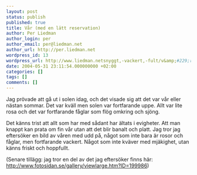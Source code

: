 ```yaml
---
layout: post
status: publish
published: true
title: Vår (med en lätt reservation)
author: Per Liedman
author_login: per
author_email: per@liedman.net
author_url: http://per.liedman.net
wordpress_id: 13
wordpress_url: http://www.liedman.netsnyggt,-vackert,-fult/v&amp;#229;r-med-en-l&amp;#228;tt-reservation/
date: 2004-05-31 23:11:54.000000000 +02:00
categories: []
tags: []
comments: []
---
```

Jag prövade att gå ut i solen idag, och det visade sig att det var vår eller nästan sommar. Det var kväll men solen var fortfarande uppe. Allt var lite rosa och det var fortfarande fåglar som flög omkring och sjöng.

Det känns trist att allt som har med sådant har ältats i evigheter. Att man knappt kan prata om fin vår utan att det blir banalt och platt. Jag tror jag eftersöker en bild av våren med udd på, något som inte bara är rosor och fåglar, men fortfarande vackert. Något som inte kväver med mjäkighet, utan känns friskt och hoppfullt.

(Senare tillägg: jag tror en del av det jag eftersöker finns här: <a href="http://www.fotosidan.se/gallery/viewlarge.htm?ID=199986">http://www.fotosidan.se/gallery/viewlarge.htm?ID=199986</a>)
